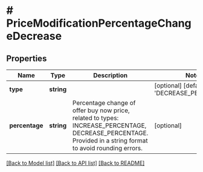 # # PriceModificationPercentageChangeDecrease

## Properties

Name | Type | Description | Notes
------------ | ------------- | ------------- | -------------
**type** | **string** |  | [optional] [default to 'DECREASE_PERCENTAGE']
**percentage** | **string** | Percentage change of offer buy now price, related to types: INCREASE_PERCENTAGE, DECREASE_PERCENTAGE. Provided in a string format to avoid rounding errors. | [optional]

[[Back to Model list]](../../README.md#models) [[Back to API list]](../../README.md#endpoints) [[Back to README]](../../README.md)

